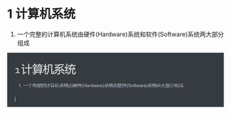 # 1 计算机系统

1. 一个完整的计算机系统由硬件(Hardware)系统和软件(Software)系统两大部分组成

![image-20220304162131754](../images/image-20220304162131754.png)